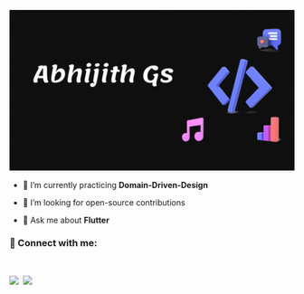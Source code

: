 ![cover](assets/bio.gif)


- 🌱 I’m currently practicing **Domain-Driven-Design**

- 👯 I’m looking for open-source contributions

- 💬 Ask me about **Flutter**


<h3 align="left">🤝 Connect with me:</h3>
<br>
<p align="left">
<a href="https://linkedin.com/in/aexces" target="blank"><img src="https://img.shields.io/badge/LinkedIn-0077B5?style=for-the-badge&logo=linkedin&logoColor=white"></a>&nbsp;
<a href="https://instagram.com/mr.aexces" target="blank"><img src="https://img.shields.io/badge/Instagram-E4405F?style=for-the-badge&logo=instagram&logoColor=white"></a>
</p>


